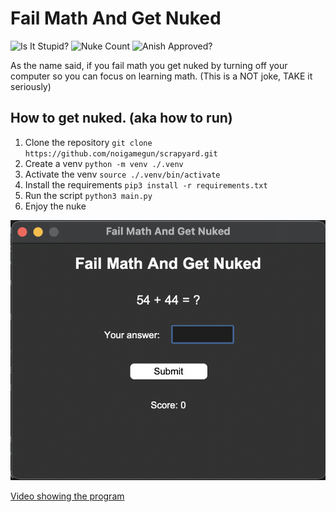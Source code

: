 # Fail Math And Get Nuked

![Is It Stupid?](https://img.shields.io/badge/Is_It_Stupid%3F-Extremely-green) ![Nuke Count](https://img.shields.io/badge/Nukes_Launched%3F-Probably_Thousands-blue) ![Anish Approved?](https://img.shields.io/badge/Anish_Approved%3F-idk_ask_Anish-purple)


As the name said, if you fail math you get nuked by turning off your computer so you can focus on learning math.
(This is a NOT joke, TAKE it seriously)

## How to get nuked. (aka how to run)

1. Clone the repository
`git clone https://github.com/noigamegun/scrapyard.git`
2. Create a venv
`python -m venv ./.venv`
3. Activate the venv
`source ./.venv/bin/activate`
4. Install the requirements
`pip3 install -r requirements.txt`
5. Run the script
`python3 main.py`
6. Enjoy the nuke

![Image showing the program](https://github.com/noigamegun/scrapyard/blob/main/image.png)

[Video showing the program](https://github.com/noigamegun/scrapyard/raw/refs/heads/main/video.mp4)